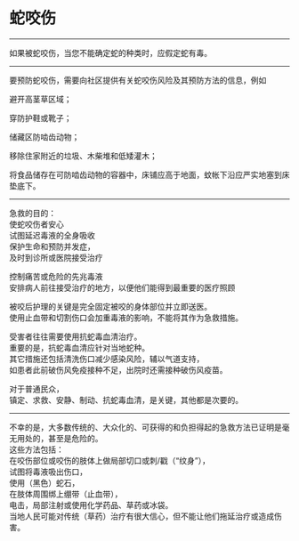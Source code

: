 # 蛇咬伤

---

如果被蛇咬伤，当您不能确定蛇的种类时，应假定蛇有毒。

---

要预防蛇咬伤，需要向社区提供有关蛇咬伤风险及其预防方法的信息，例如



避开高茎草区域；

穿防护鞋或靴子；

储藏区防啮齿动物；

移除住家附近的垃圾、木柴堆和低矮灌木；

将食品储存在可防啮齿动物的容器中，床铺应高于地面，蚊帐下沿应严实地塞到床垫底下。

---

急救的目的：  
使蛇咬伤者安心  
试图延迟毒液的全身吸收  
保护生命和预防并发症，  
及时到诊所或医院接受治疗

控制痛苦或危险的先兆毒液  
安排病人前往接受治疗的地方，以便他们能得到最重要的医疗照顾

被咬后护理的关键是完全固定被咬的身体部位并立即送医。  
使用止血带和切割伤口会加重毒液的影响，不能将其作为急救措施。

受害者往往需要使用抗蛇毒血清治疗。  
重要的是，抗蛇毒血清应针对当地蛇种。  
其它措施还包括清洗伤口减少感染风险，辅以气道支持，  
如患者此前破伤风免疫接种不足，出院时还需接种破伤风疫苗。

对于普通民众，  
镇定、求救、安静、制动、抗蛇毒血清，是关键，其他都是次要的。

---

不幸的是，大多数传统的、大众化的、可获得的和负担得起的急救方法已证明是毫无用处的，甚至是危险的。  
这些方法包括：  
在咬伤部位或咬伤的肢体上做局部切口或刺/戳（“纹身”），  
试图将毒液吸出伤口，  
使用（黑色）蛇石，  
在肢体周围绑上绷带（止血带），  
电击，局部注射或使用化学药品、草药或冰袋。  
当地人民可能对传统（草药）治疗有很大信心，但不能让他们拖延治疗或造成伤害。

